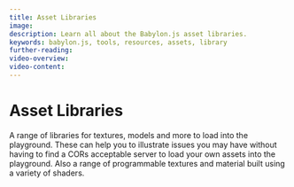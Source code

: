 ```yaml
---
title: Asset Libraries
image:
description: Learn all about the Babylon.js asset libraries.
keywords: babylon.js, tools, resources, assets, library
further-reading:
video-overview:
video-content:
---
```


# Asset Libraries

A range of libraries for textures, models and more to load into the playground. These can help you to illustrate issues you may have without having to find a CORs acceptable server to load your own assets into the playground. Also a range of programmable textures and material built using a variety of shaders.
